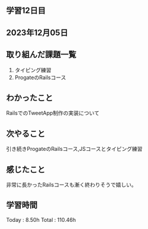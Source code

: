 ## 学習12日目
## 2023年12月05日
## 取り組んだ課題一覧
1. タイピング練習
1. ProgateのRailsコース
## わかったこと
RailsでのTweetApp制作の実装について
## 次やること
引き続きProgateのRailsコース,JSコースとタイピング練習
## 感じたこと
非常に長かったRailsコースも漸く終わりそうで嬉しい。
## 学習時間
Today : 8.50h
Total : 110.46h
